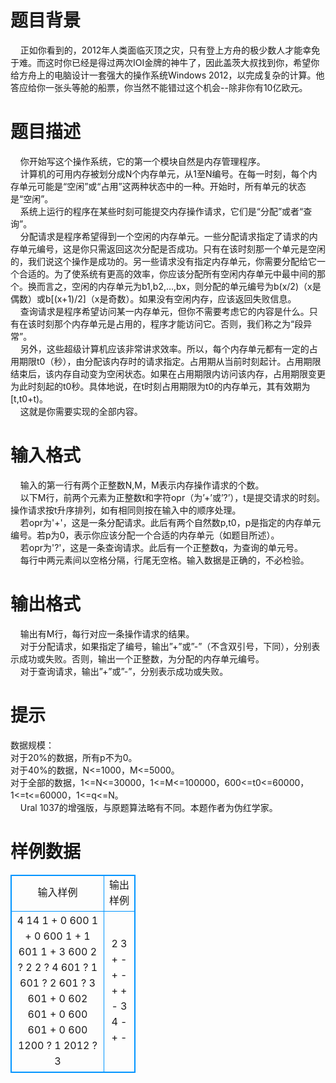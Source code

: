 # 

 
 # 题目背景 
&nbsp;&nbsp;&nbsp;&nbsp;正如你看到的，2012年人类面临灭顶之灾，只有登上方舟的极少数人才能幸免于难。而这时你已经是得过两次IOI金牌的神牛了，因此盖茨大叔找到你，希望你给方舟上的电脑设计一套强大的操作系统Windows&nbsp;2012，以完成复杂的计算。他答应给你一张头等舱的船票，你当然不能错过这个机会--除非你有10亿欧元。 

 
 # 题目描述 
&nbsp;&nbsp;&nbsp;&nbsp;你开始写这个操作系统，它的第一个模块自然是内存管理程序。<BR>&nbsp;&nbsp;&nbsp;&nbsp;计算机的可用内存被划分成N个内存单元，从1至N编号。在每一时刻，每个内存单元可能是“空闲”或“占用”这两种状态中的一种。开始时，所有单元的状态是“空闲”。<BR>&nbsp;&nbsp;&nbsp;&nbsp;系统上运行的程序在某些时刻可能提交内存操作请求，它们是“分配”或者“查询”。<BR>&nbsp;&nbsp;&nbsp;&nbsp;分配请求是程序希望得到一个空闲的内存单元。一些分配请求指定了请求的内存单元编号，这是你只需返回这次分配是否成功。只有在该时刻那一个单元是空闲的，我们说这个操作是成功的。另一些请求没有指定内存单元，你需要分配给它一个合适的。为了使系统有更高的效率，你应该分配所有空闲内存单元中最中间的那个。换而言之，空闲的内存单元为b1,b2,…,bx，则分配的单元编号为b(x/2)（x是偶数）或b[(x+1)/2]（x是奇数）。如果没有空闲内存，应该返回失败信息。<BR>&nbsp;&nbsp;&nbsp;&nbsp;查询请求是程序希望访问某一内存单元，但你不需要考虑它的内容是什么。只有在该时刻那个内存单元是占用的，程序才能访问它。否则，我们称之为“段异常”。<BR>&nbsp;&nbsp;&nbsp;&nbsp;另外，这些超级计算机应该非常讲求效率。所以，每个内存单元都有一定的占用期限t0（秒），由分配该内存时的请求指定。占用期从当前时刻起计。占用期限结束后，该内存自动变为空闲状态。如果在占用期限内访问该内存，占用期限变更为此时刻起的t0秒。具体地说，在t时刻占用期限为t0的内存单元，其有效期为[t,t0+t)。<BR>&nbsp;&nbsp;&nbsp;&nbsp;这就是你需要实现的全部内容。<BR> 

 
 # 输入格式 
&nbsp;&nbsp;&nbsp;&nbsp;输入的第一行有两个正整数N,M，M表示内存操作请求的个数。<BR>&nbsp;&nbsp;&nbsp;&nbsp;以下M行，前两个元素为正整数t和字符opr（为’+’或’?’），t是提交请求的时刻。操作请求按t升序排列，如有相同则按在输入中的顺序处理。<BR>&nbsp;&nbsp;&nbsp;&nbsp;若opr为'+'，这是一条分配请求。此后有两个自然数p,t0，p是指定的内存单元编号。若p为0，表示你应该分配一个合适的内存单元（如题目所述）。<BR>&nbsp;&nbsp;&nbsp;&nbsp;若opr为'?'，这是一条查询请求。此后有一个正整数q，为查询的单元号。<BR>&nbsp;&nbsp;&nbsp;&nbsp;每行中两元素间以空格分隔，行尾无空格。输入数据是正确的，不必检验。<BR> 

 
 # 输出格式 
&nbsp;&nbsp;&nbsp;&nbsp;输出有M行，每行对应一条操作请求的结果。<BR>&nbsp;&nbsp;&nbsp;&nbsp;对于分配请求，如果指定了编号，输出”+”或”-”（不含双引号，下同），分别表示成功或失败。否则，输出一个正整数，为分配的内存单元编号。<BR>&nbsp;&nbsp;&nbsp;&nbsp;对于查询请求，输出”+”或”-”，分别表示成功或失败。<BR> 

 
 # 提示 
数据规模：<BR>对于20%的数据，所有p不为0。<BR>对于40%的数据，N&lt;=1000，M&lt;=5000。<BR>对于全部的数据，1&lt;=N&lt;=30000，1&lt;=M&lt;=100000，600&lt;=t0&lt;=60000，1&lt;=t&lt;=60000，1&lt;=q&lt;=N。<BR>&nbsp;&nbsp;&nbsp;&nbsp;Ural&nbsp;1037的增强版，与原题算法略有不同。本题作者为伪红学家。 
# 样例数据
<style>
        table,table tr th, table tr td { border:1px solid #0094ff; }
        table { width: 200px; min-height: 25px; line-height: 25px; text-align: center; border-collapse: collapse;}   
    </style>
<table>
	<tr>
		<td>输入样例</td>
		<td>输出样例</td>
	</tr>
<tr><td>4 14
1 + 0 600
1 + 0 600
1 + 1 601
1 + 3 600
2 ? 2
2 ? 4
601 ? 1
601 ? 2
601 ? 3
601 + 0 602
601 + 0 600
601 + 0 600
1200 ? 1
2012 ? 3
</td><td>2
3
+
-
+
-
+
+
-
3
4
-
+
-
</td></tr></table>
